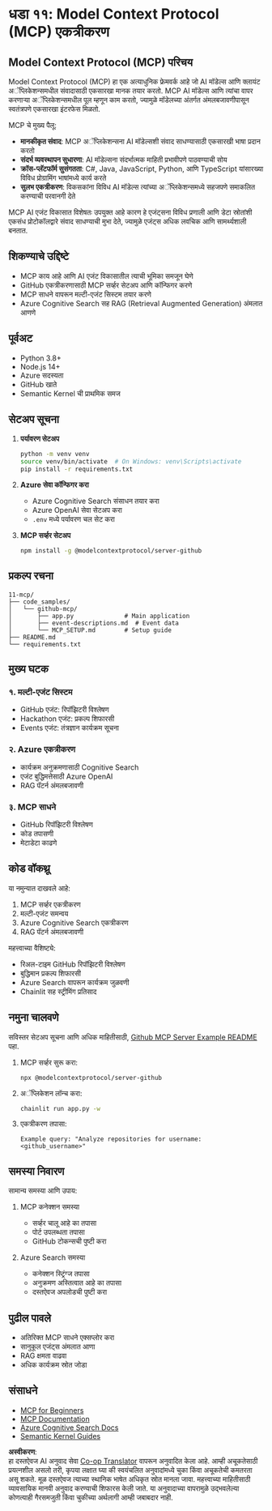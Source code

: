 <!--
CO_OP_TRANSLATOR_METADATA:
{
  "original_hash": "bbce3572338711aeab758506379ab716",
  "translation_date": "2025-07-12T13:46:23+00:00",
  "source_file": "11-mcp/README.md",
  "language_code": "mr"
}
-->
# धडा ११: Model Context Protocol (MCP) एकत्रीकरण

## Model Context Protocol (MCP) परिचय

Model Context Protocol (MCP) हा एक अत्याधुनिक फ्रेमवर्क आहे जो AI मॉडेल्स आणि क्लायंट अॅप्लिकेशन्समधील संवादासाठी एकसारखा मानक तयार करतो. MCP AI मॉडेल्स आणि त्यांचा वापर करणाऱ्या अॅप्लिकेशन्समधील पूल म्हणून काम करतो, ज्यामुळे मॉडेलच्या अंतर्गत अंमलबजावणीपासून स्वतंत्रपणे एकसारखा इंटरफेस मिळतो.

MCP चे मुख्य पैलू:

- **मानकीकृत संवाद**: MCP अॅप्लिकेशन्सना AI मॉडेल्सशी संवाद साधण्यासाठी एकसारखी भाषा प्रदान करतो
- **संदर्भ व्यवस्थापन सुधारणा**: AI मॉडेल्सना संदर्भात्मक माहिती प्रभावीपणे पाठवण्याची सोय
- **क्रॉस-प्लॅटफॉर्म सुसंगतता**: C#, Java, JavaScript, Python, आणि TypeScript यांसारख्या विविध प्रोग्रामिंग भाषांमध्ये कार्य करते
- **सुलभ एकत्रीकरण**: विकसकांना विविध AI मॉडेल्स त्यांच्या अॅप्लिकेशन्समध्ये सहजपणे समाकलित करण्याची परवानगी देते

MCP AI एजंट विकासात विशेषतः उपयुक्त आहे कारण हे एजंट्सना विविध प्रणाली आणि डेटा स्रोतांशी एकसंध प्रोटोकॉलद्वारे संवाद साधण्याची मुभा देते, ज्यामुळे एजंट्स अधिक लवचिक आणि सामर्थ्यशाली बनतात.

## शिकण्याचे उद्दिष्टे
- MCP काय आहे आणि AI एजंट विकासातील त्याची भूमिका समजून घेणे
- GitHub एकत्रीकरणासाठी MCP सर्व्हर सेटअप आणि कॉन्फिगर करणे
- MCP साधने वापरून मल्टी-एजंट सिस्टम तयार करणे
- Azure Cognitive Search सह RAG (Retrieval Augmented Generation) अंमलात आणणे

## पूर्वअट
- Python 3.8+
- Node.js 14+
- Azure सदस्यता
- GitHub खाते
- Semantic Kernel ची प्राथमिक समज

## सेटअप सूचना

1. **पर्यावरण सेटअप**
   ```bash
   python -m venv venv
   source venv/bin/activate  # On Windows: venv\Scripts\activate
   pip install -r requirements.txt
   ```

2. **Azure सेवा कॉन्फिगर करा**
   - Azure Cognitive Search संसाधन तयार करा
   - Azure OpenAI सेवा सेटअप करा
   - `.env` मध्ये पर्यावरण चल सेट करा

3. **MCP सर्व्हर सेटअप**
   ```bash
   npm install -g @modelcontextprotocol/server-github
   ```

## प्रकल्प रचना

```
11-mcp/
├── code_samples/
│   └── github-mcp/
│       ├── app.py              # Main application
│       ├── event-descriptions.md  # Event data
│       └── MCP_SETUP.md        # Setup guide
├── README.md
└── requirements.txt
```

## मुख्य घटक

### १. मल्टी-एजंट सिस्टम
- GitHub एजंट: रिपॉझिटरी विश्लेषण
- Hackathon एजंट: प्रकल्प शिफारसी
- Events एजंट: तंत्रज्ञान कार्यक्रम सूचना

### २. Azure एकत्रीकरण
- कार्यक्रम अनुक्रमणासाठी Cognitive Search
- एजंट बुद्धिमत्तेसाठी Azure OpenAI
- RAG पॅटर्न अंमलबजावणी

### ३. MCP साधने
- GitHub रिपॉझिटरी विश्लेषण
- कोड तपासणी
- मेटाडेटा काढणे

## कोड वॉकथ्रू

या नमुन्यात दाखवले आहे:
1. MCP सर्व्हर एकत्रीकरण
2. मल्टी-एजंट समन्वय
3. Azure Cognitive Search एकत्रीकरण
4. RAG पॅटर्न अंमलबजावणी

महत्त्वाच्या वैशिष्ट्ये:
- रिअल-टाइम GitHub रिपॉझिटरी विश्लेषण
- बुद्धिमान प्रकल्प शिफारसी
- Azure Search वापरून कार्यक्रम जुळवणी
- Chainlit सह स्ट्रीमिंग प्रतिसाद

## नमुना चालवणे

सविस्तर सेटअप सूचना आणि अधिक माहितीसाठी, [Github MCP Server Example README](./code_samples/github-mcp/README.md) पहा.

1. MCP सर्व्हर सुरू करा:
   ```bash
   npx @modelcontextprotocol/server-github
   ```

2. अॅप्लिकेशन लॉन्च करा:
   ```bash
   chainlit run app.py -w
   ```

3. एकत्रीकरण तपासा:
   ```
   Example query: "Analyze repositories for username: <github_username>"
   ```

## समस्या निवारण

सामान्य समस्या आणि उपाय:
1. MCP कनेक्शन समस्या
   - सर्व्हर चालू आहे का तपासा
   - पोर्ट उपलब्धता तपासा
   - GitHub टोकन्सची पुष्टी करा

2. Azure Search समस्या
   - कनेक्शन स्ट्रिंग्ज तपासा
   - अनुक्रमण अस्तित्वात आहे का तपासा
   - दस्तऐवज अपलोडची पुष्टी करा

## पुढील पावले
- अतिरिक्त MCP साधने एक्सप्लोर करा
- सानुकूल एजंट्स अंमलात आणा
- RAG क्षमता वाढवा
- अधिक कार्यक्रम स्रोत जोडा

## संसाधने
- [MCP for Beginners](https://aka.ms/mcp-for-beginners)  
- [MCP Documentation](https://github.com/microsoft/semantic-kernel/tree/main/python/semantic-kernel/semantic_kernel/connectors/mcp)
- [Azure Cognitive Search Docs](https://learn.microsoft.com/azure/search/)
- [Semantic Kernel Guides](https://learn.microsoft.com/semantic-kernel/)

**अस्वीकरण**:  
हा दस्तऐवज AI अनुवाद सेवा [Co-op Translator](https://github.com/Azure/co-op-translator) वापरून अनुवादित केला आहे. आम्ही अचूकतेसाठी प्रयत्नशील असलो तरी, कृपया लक्षात घ्या की स्वयंचलित अनुवादांमध्ये चुका किंवा अचूकतेची कमतरता असू शकते. मूळ दस्तऐवज त्याच्या स्थानिक भाषेत अधिकृत स्रोत मानला जावा. महत्त्वाच्या माहितीसाठी व्यावसायिक मानवी अनुवाद करण्याची शिफारस केली जाते. या अनुवादाच्या वापरामुळे उद्भवलेल्या कोणत्याही गैरसमजुती किंवा चुकीच्या अर्थलागी आम्ही जबाबदार नाही.